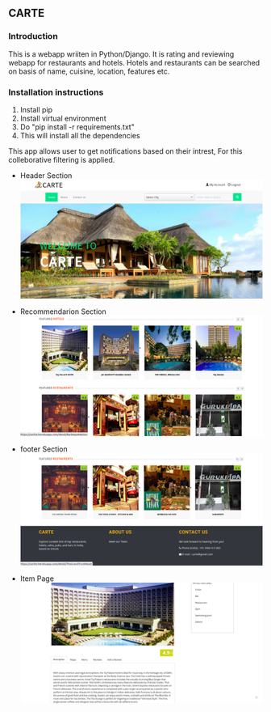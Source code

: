## CARTE

### Introduction
This is a webapp wriiten in Python/Django. It is rating and reviewing webapp for restaurants and hotels. Hotels and restaurants can be searched on basis of name, cuisine, location, features etc.

### Installation instructions 
1. Install pip 
2. Install virtual environment 
3. Do "pip install -r requirements.txt" 
4. This will install all the dependencies

This app allows user to get notifications based on their intrest, For this colleborative filtering is applied.

* Header Section
![Header](/screenshots/header.png)


* Recommendarion Section
![content](/screenshots/middle.png)


* footer Section
![footer](/screenshots/footer.png)


* Item Page
![item](/screenshots/item.png)

